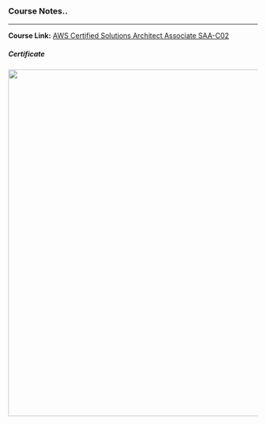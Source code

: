 ### Course Notes..




---
**Course Link:** [AWS Certified Solutions Architect Associate SAA-C02](https://learn.acloud.guru/course/aws-certified-solutions-architect-associate)

<h5><a href="#certificate"></a>Certificate</h5>
<p align="center">
  <img  src="https://i.ibb.co/TKyf3NN/AWS-Certified-Solutions-Architect-Associate.jpg" width="700">
</p>

